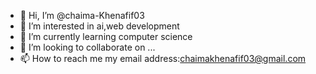 - 👋 Hi, I’m @chaima-Khenafif03
- 👀 I’m interested in  ai,web development
- 🌱 I’m currently learning computer science 
- 💞️ I’m looking to collaborate on ...
- 📫 How to reach me my email address:chaimakhenafif03@gmail.com

<!---
chaima-Khenafif03/chaima-Khenafif03 is a ✨ special ✨ repository because its `README.md` (this file) appears on your GitHub profile.
You can click the Preview link to take a look at your changes.
--->
